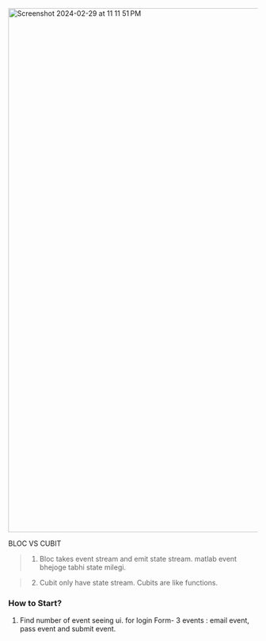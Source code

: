 <img width="1057" alt="Screenshot 2024-02-29 at 11 11 51 PM" src="https://github.com/adityagaur0/flutter_Bloc/assets/112656570/fc1247ad-41d8-47f3-8b0b-3e9bebd005c7">

BLOC VS CUBIT 
>1. Bloc takes event stream and emit state stream.
    matlab event bhejoge tabhi state milegi.

>2. Cubit only have state stream. 
   Cubits are like functions.
   
### How to Start?
1. Find number of event seeing ui.
   for login Form- 3 events : email event, pass event and submit event.
